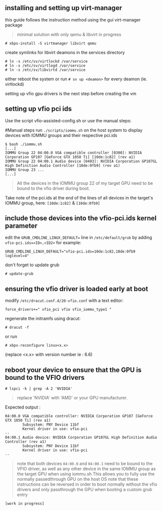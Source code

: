 ## installing and setting up virt-manager
this guide follows the instruction method using the gui virt-manager package
> minimal solution with only qemu & libvirt in progress
```
# xbps-install -S virtmanager libvirt qemu
```
create symlinks for libvirt deamons in the services directory
```
# ln -s /etc/sv/virtlockd /var/service
# ln -s /etc/sv/virtlogd /var/service
# ln -s /etc/sv/libvirtd /var/service
```
either reboot the system or run `# sv up <deamon>` for every deamon (ie. virtlockd)

setting up vfio gpu drivers is the next step before creating the vm

## setting up vfio pci ids
Use the script vfio-assisted-config.sh or use the manual steps:

#Manual steps
run `./scripts/iommu.sh` on the host system to display devices with IOMMU groups and their respective pci.ids
```
$ bash ./iommu.sh
[...]
IOMMU Group 22 04:00.0 VGA compatible controller [0300]: NVIDIA Corporation GP107 [GeForce GTX 1050 Ti] [10de:1c82] (rev a1)
IOMMU Group 22 04:00.1 Audio device [0403]: NVIDIA Corporation GP107GL High Definition Audio Controller [10de:0fb9] (rev a1)
IOMMU Group 23 ...
[...]
```
> All the devices in the IOMMU group 22 of my target GPU need to be bound to the vfio driver during boot.
>
Take note of the pci.ids at the end of the lines of all devices in the target's IOMMU group, here:
`[10de:1c82]` & `[10de:0fb9]`
## include those devices into the vfio-pci.ids kernel parameter
edit the `GRUB_CMDLINE_LINUX_DEFAULT=` line in `/etc/default/grub` by adding `vfio-pci.ids=<ID>,<ID2>` for example:
```
GRUB_CMDLINE_LINUX_DEFAULT="vfio-pci.ids=10de:1c82,10de:0fb9 loglevel=4"
```
don't forget to update grub
```
# update-grub
```

## ensuring the vfio driver is loaded early at boot
modify `/etc/dracut.conf.d/20-vfio.conf` with a text editor:
```
force_drivers+=" vfio_pci vfio vfio_iommu_type1 "
```
regenerate the initramfs using dracut:
```
# dracut -f
```
or run 
```
# xbps-reconfigure linux<x.x>
```
(replace <x.x> with version number ie : 6.6)

## reboot your device to ensure that the GPU is bound to the VFIO drivers
```
# lspci -k | grep -A 2 'NVIDIA'
```
> replace 'NVIDIA' with 'AMD' or your GPU manufacturer.
> 
Expected output :
```
04:00.0 VGA compatible controller: NVIDIA Corporation GP107 [GeForce GTX 1050 Ti] (rev a1)
        Subsystem: PNY Device 11bf
        Kernel driver in use: vfio-pci
--
04:00.1 Audio device: NVIDIA Corporation GP107GL High Definition Audio Controller (rev a1)
        Subsystem: PNY Device 11bf
        Kernel driver in use: vfio-pci
--
```
> note that both devices `04:00.0` and `04:00.1` need to be bound to the VFIO driver, as well as any other device in the same IOMMU group as the target GPU when using iommu.sh
This allows you to fully use the normally passedthrough GPU on the host OS
>note that these instructions can be reversed in order to boot normally without the vfio drivers and only passthrough the GPU when booting a custom grub entry
>
`[work in progress]`

